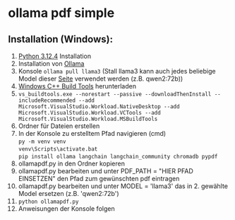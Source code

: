 # ollama pdf simple

## Installation (Windows):

1. [Python 3.12.4](https://www.python.org/downloads/) Installation
2. Installation von [Ollama](https://ollama.com/)
3. Konsole `ollama pull llama3` (Stall llama3 kann auch jedes beliebige Model dieser [Seite](https://ollama.com/library) verwendet werden (z.B. qwen2:72b))
4. [Windows C++ Build Tools](https://visualstudio.microsoft.com/de/downloads/#build-tools-for-visual-studio-2022) herunterladen
5. `vs_buildtools.exe --norestart --passive --downloadThenInstall --includeRecommended --add Microsoft.VisualStudio.Workload.NativeDesktop --add Microsoft.VisualStudio.Workload.VCTools --add Microsoft.VisualStudio.Workload.MSBuildTools`
6. Ordner für Dateien erstellen
7. In der Konsole zu erstelltem Pfad navigieren (cmd)\
`py -m venv venv`\
`venv\Scripts\activate.bat`\
`pip install ollama langchain langchain_community chromadb pypdf`
8. ollamapdf.py in den Ordner kopieren
9. ollamapdf.py bearbeiten und unter PDF_PATH = "HIER PFAD EINSETZEN" den Pfad zum gewünschten pdf eintragen
10. ollamapdf.py bearbeiten und unter MODEL = 'llama3' das in 2. gewählte Model ersetzen (z.B. 'qwen2:72b') 
11. `python ollamapdf.py`
12. Anweisungen der Konsole folgen
